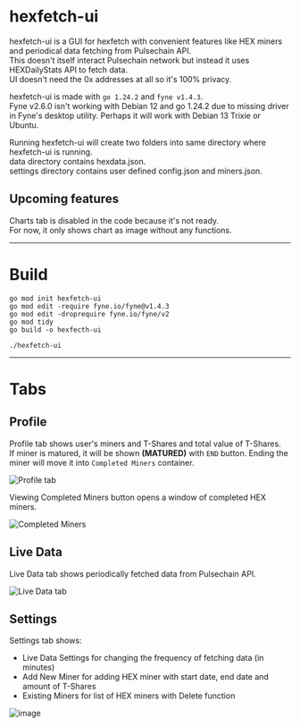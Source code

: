 # hexfetch-ui

hexfetch-ui is a GUI for hexfetch with convenient features like HEX miners and periodical data fetching from Pulsechain API.   
This doesn't itself interact Pulsechain network but instead it uses HEXDailyStats API to fetch data.   
UI doesn't need the 0x addresses at all so it's 100% privacy.

hexfetch-ui is made with `go 1.24.2` and ``fyne v1.4.3``.   
Fyne v2.6.0 isn't working with Debian 12 and go 1.24.2 due to missing driver in Fyne's desktop utility. Perhaps it will work with Debian 13 Trixie or Ubuntu.

Running hexfetch-ui will create two folders into same directory where hexfetch-ui is running.   
data directory contains hexdata.json.  
settings directory contains user defined config.json and miners.json.

## Upcoming features
Charts tab is disabled in the code because it's not ready.   
For now, it only shows chart as image without any functions.

---

# Build
```
go mod init hexfetch-ui
go mod edit -require fyne.io/fyne@v1.4.3
go mod edit -droprequire fyne.io/fyne/v2
go mod tidy
go build -o hexfecth-ui

./hexfetch-ui
```
---

# Tabs

## Profile
Profile tab shows user's miners and T-Shares and total value of T-Shares.   
If miner is matured, it will be shown **(MATURED)** with `END` button. Ending the miner will move it into `Completed Miners` container.

![Profile tab](https://github.com/user-attachments/assets/fa38be4d-b562-4b04-8eeb-4f72059534ed)   

Viewing Completed Miners button opens a window of completed HEX miners.

![Completed Miners](https://github.com/user-attachments/assets/320e3c1c-4946-4cb0-9c4f-d320369ebb98)


## Live Data
Live Data tab shows periodically fetched data from Pulsechain API.

![Live Data tab](https://github.com/user-attachments/assets/d8cbe7d5-4343-427a-a190-483e9370abf2)


## Settings
Settings tab shows:  
  - Live Data Settings for changing the frequency of fetching data (in minutes)  
  - Add New Miner for adding HEX miner with start date, end date and amount of T-Shares  
  - Existing Miners for list of HEX miners with Delete function  

![image](https://github.com/user-attachments/assets/93a7477c-cbb9-4523-8081-5c4eb236aa34)
